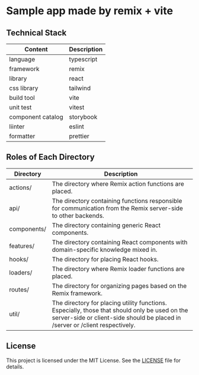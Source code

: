 # Sample app made by remix + vite

## Technical Stack

| Content           | Description |
| ----------------- | ----------- |
| language          | typescript  |
| framework         | remix       |
| library           | react       |
| css library       | tailwind    |
| build tool        | vite        |
| unit test         | vitest      |
| component catalog | storybook   |
| liinter           | eslint      |
| formatter         | prettier    |

## Roles of Each Directory

| Directory   | Description                                                                                                                                                                    |
| ----------- | ------------------------------------------------------------------------------------------------------------------------------------------------------------------------------ |
| actions/    | The directory where Remix action functions are placed.                                                                                                                         |
| api/        | The directory containing functions responsible for communication from the Remix server-side to other backends.                                                                 |
| components/ | The directory containing generic React components.                                                                                                                             |
| features/   | The directory containing React components with domain-specific knowledge mixed in.　                                                                                           |
| hooks/      | The directory for placing React hooks.　                                                                                                                                       |
| loaders/    | The directory where Remix loader functions are placed.　                                                                                                                       |
| routes/     | The directory for organizing pages based on the Remix framework.                                                                                                               |
| util/       | The directory for placing utility functions. Especially, those that should only be used on the server-side or client-side should be placed in /server or /client respectively. |

## License

This project is licensed under the MIT License. See the [LICENSE](LICENSE) file for details.
